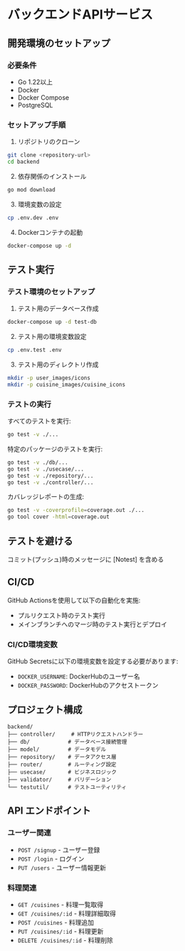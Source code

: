 # バックエンドAPIサービス

## 開発環境のセットアップ

### 必要条件
- Go 1.22以上
- Docker
- Docker Compose
- PostgreSQL

### セットアップ手順

1. リポジトリのクローン
```bash
git clone <repository-url>
cd backend
```

2. 依存関係のインストール
```bash
go mod download
```

3. 環境変数の設定
```bash
cp .env.dev .env
```

4. Dockerコンテナの起動
```bash
docker-compose up -d
```

## テスト実行

### テスト環境のセットアップ

1. テスト用のデータベース作成
```bash
docker-compose up -d test-db
```

2. テスト用の環境変数設定
```bash
cp .env.test .env
```

3. テスト用のディレクトリ作成
```bash
mkdir -p user_images/icons
mkdir -p cuisine_images/cuisine_icons
```

### テストの実行

すべてのテストを実行:
```bash
go test -v ./...
```

特定のパッケージのテストを実行:
```bash
go test -v ./db/...
go test -v ./usecase/...
go test -v ./repository/...
go test -v ./controller/...
```

カバレッジレポートの生成:
```bash
go test -v -coverprofile=coverage.out ./...
go tool cover -html=coverage.out
```

## テストを避ける
コミット(プッシュ)時のメッセージに [Notest] を含める


## CI/CD

GitHub Actionsを使用して以下の自動化を実施:

- プルリクエスト時のテスト実行
- メインブランチへのマージ時のテスト実行とデプロイ

### CI/CD環境変数

GitHub Secretsに以下の環境変数を設定する必要があります:

- `DOCKER_USERNAME`: DockerHubのユーザー名
- `DOCKER_PASSWORD`: DockerHubのアクセストークン

## プロジェクト構成

```
backend/
├── controller/     # HTTPリクエストハンドラー
├── db/            # データベース接続管理
├── model/         # データモデル
├── repository/    # データアクセス層
├── router/        # ルーティング設定
├── usecase/       # ビジネスロジック
├── validator/     # バリデーション
└── testutil/      # テストユーティリティ
```

## API エンドポイント

### ユーザー関連
- `POST /signup` - ユーザー登録
- `POST /login` - ログイン
- `PUT /users` - ユーザー情報更新

### 料理関連
- `GET /cuisines` - 料理一覧取得
- `GET /cuisines/:id` - 料理詳細取得
- `POST /cuisines` - 料理追加
- `PUT /cuisines/:id` - 料理更新
- `DELETE /cuisines/:id` - 料理削除